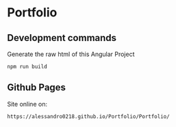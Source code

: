 # Portfolio

## Development commands

Generate the raw html of this Angular Project

```shell
npm run build
```

## Github Pages

Site online on:
```shell
https://alessandro0218.github.io/Portfolio/Portfolio/
```